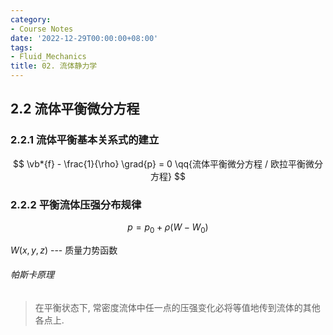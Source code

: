 ```yaml
---
category:
- Course Notes
date: '2022-12-29T00:00:00+08:00'
tags:
- Fluid_Mechanics
title: 02. 流体静力学
---
```


## 2.2 流体平衡微分方程

### 2.2.1 流体平衡基本关系式的建立

$$
\vb*{f} - \frac{1}{\rho} \grad{p} = 0 \qq{流体平衡微分方程 / 欧拉平衡微分方程}
$$

### 2.2.2 平衡流体压强分布规律

$$
p = p_0 + \rho (W - W_0)
$$

$W(x, y, z)$ --- 质量力势函数

###### 帕斯卡原理

> 在平衡状态下, 常密度流体中任一点的压强变化必将等值地传到流体的其他各点上.
